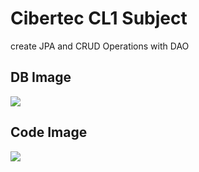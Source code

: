 # Cibertec CL1 Subject

create JPA and CRUD Operations with DAO

## DB Image
<img src='https://i.imgur.com/IvhPRVj.png'>

## Code Image
<img src='https://i.imgur.com/YZRujwZ.png'>